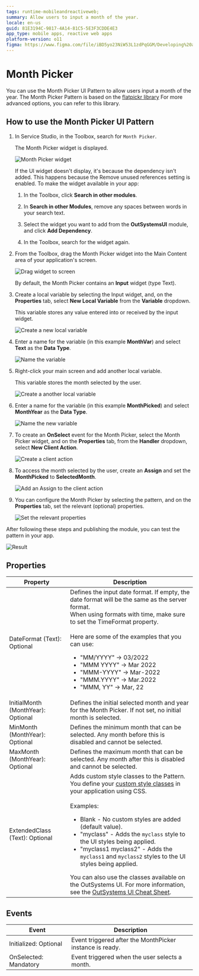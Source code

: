 ```yaml
---
tags: runtime-mobileandreactiveweb;  
summary: Allow users to input a month of the year. 
locale: en-us
guid: 81E3194C-9817-4A14-81C5-5E3F3CDDE4E3
app_type: mobile apps, reactive web apps
platform-version: o11
figma: https://www.figma.com/file/iBD5yo23NiW53L1zdPqGGM/Developing%20an%20Application?node-id=3248:26842
---
```


# Month Picker

You can use the Month Picker UI Pattern to allow users input a month of the year. The Month Picker Pattern is based on the [flatpickr library](https://flatpickr.js.org/) For more advanced options, you can refer to this library.

## How to use the Month Picker UI Pattern

1. In Service Studio, in the Toolbox, search for `Month Picker`.
    
    The Month Picker widget is displayed.

    ![Month Picker widget](images/monthpicker-widget-ss.png)

    If the UI widget doesn't display, it's because the dependency isn't added. This happens because the Remove unused references setting is enabled. To make the widget available in your app:

    1. In the Toolbox, click **Search in other modules**.

    1. In **Search in other Modules**, remove any spaces between words in your search text.
    
    1. Select the widget you want to add from the **OutSystemsUI** module, and click **Add Dependency**. 

    1. In the Toolbox, search for the widget again.

1. From the Toolbox, drag the Month Picker widget into the Main Content area of your application's screen.

    ![Drag widget to screen](images/monthpicker-dragwidget-ss.png)

    By default, the Month Picker contains an **Input** widget (type Text).

1. Create a local variable by selecting the Input widget, and, on the **Properties** tab, select **New Local Variable** from the **Variable** dropdown.

    This variable stores any value entered into or received by the input widget.

    ![Create a new local variable](images/monthpicker-variable-ss.png)

1. Enter a name for the variable (in this example **MonthVar**) and select **Text** as the **Data Type**.

    ![Name the variable](images/monthpicker-monthvar-ss.png)

1. Right-click your main screen and add another local variable.

    This variable stores the month selected by the user.

    ![Create a another local variable](images/monthpicker-localvar-ss.png)

1. Enter a name for the variable (in this example **MonthPicked**) and select **MonthYear** as the **Data Type**.

    ![Name the new variable](images/monthpicker-monthpicked-ss.png)

1. To create an **OnSelect** event for the Month Picker, select the Month Picker widget, and on the **Properties** tab, from the **Handler** dropdown, select **New Client Action**.

    ![Create a client action](images/monthpicker-client-action-ss.png)

1. To access the month selected by the user, create an **Assign** and set the **MonthPicked** to **SelectedMonth**.

    ![Add an Assign to the client action](images/monthpicker-assign-ss.png)

1. You can configure the Month Picker by selecting the pattern, and on the **Properties** tab, set the relevant (optional) properties.

    ![Set the relevant properties](images/monthpicker-properties-ss.png)

After following these steps and publishing the module, you can test the pattern in your app.

![Result](images/monthpicker-result.png)

## Properties

| Property  | Description  | 
|---|---|
|DateFormat (Text): Optional | Defines the input date format. If empty, the date format will be the same as the server format.<br/>When using formats with time, make sure to set the TimeFormat property.<br/><br/>Here are some of the examples that you can use: <ul><li>"MM/YYYY" -> 03/2022</li><li>"MMM YYYY" -> Mar 2022</li><li>"MMM-YYYY" -> Mar-2022</li><li>"MMM.YYYY" -> Mar.2022</li><li>"MMM, YY" -> Mar, 22</li></ul>| 
|InitialMonth (MonthYear): Optional | Defines the initial selected month and year for the Month Picker. If not set, no initial month is selected.|  
|MinMonth (MonthYear): Optional| Defines the minimum month that can be selected. Any month before this is disabled and cannot be selected.| 
|MaxMonth (MonthYear): Optional | Defines the maximum month that can be selected. Any month after this is disabled and cannot be selected.| 
|ExtendedClass (Text): Optional | Adds custom style classes to the Pattern. You define your [custom style classes](../../../look-feel/css.md) in your application using CSS.<br/><br/>Examples: <ul><li>Blank - No custom styles are added (default value).</li><li>"myclass" - Adds the ``myclass`` style to the UI styles being applied.</li><li>"myclass1 myclass2" - Adds the ``myclass1`` and ``myclass2`` styles to the UI styles being applied.</li></ul>You can also use the classes available on the OutSystems UI. For more information, see the [OutSystems UI Cheat Sheet](https://outsystemsui.outsystems.com/OutSystemsUIWebsite/CheatSheet).  |

## Events

|Event| Description  | 
|---|---|
|Initialized: Optional  | Event triggered after the MonthPicker instance is ready. | 
|OnSelected: Mandatory  | Event triggered when the user selects a month.  | 
